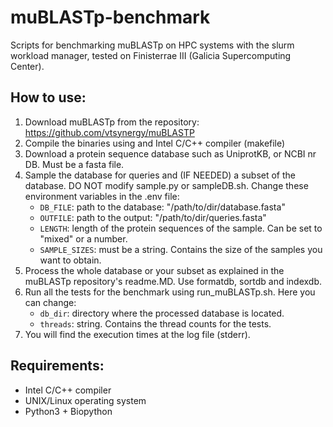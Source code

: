 # muBLASTp-benchmark
Scripts for benchmarking muBLASTp on HPC systems with the slurm workload manager, tested on Finisterrae III (Galicia Supercomputing Center).

## How to use:
  1. Download muBLASTp from the repository: https://github.com/vtsynergy/muBLASTP
  2. Compile the binaries using and Intel C/C++ compiler (makefile)
  3. Download a protein sequence database such as UniprotKB, or NCBI nr DB. Must be a fasta file.
  4. Sample the database for queries and (IF NEEDED) a subset of the database. DO NOT modify sample.py or sampleDB.sh. Change these environment variables in the .env file:
     - `DB_FILE`: path to the database: "/path/to/dir/database.fasta"
     - `OUTFILE`: path to the output: "/path/to/dir/queries.fasta"
     - `LENGTH`: length of the protein sequences of the sample. Can be set to "mixed" or a number.
     - `SAMPLE_SIZES`: must be a string. Contains the size of the samples you want to obtain.
  5. Process the whole database or your subset as explained in the muBLASTp repository's readme.MD. Use formatdb, sortdb and indexdb.
  6. Run all the tests for the benchmark using run_muBLASTp.sh. Here you can change:
     - `db_dir`: directory where the processed database is located.
     - `threads`: string. Contains the thread counts for the tests.
  7. You will find the execution times at the log file (stderr).

## Requirements: 
- Intel C/C++ compiler
- UNIX/Linux operating system
- Python3 + Biopython
